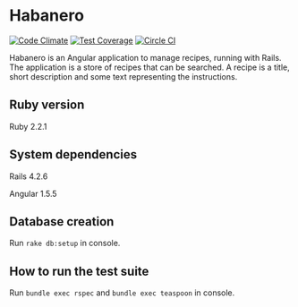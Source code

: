 # Habanero

[![Code Climate](https://codeclimate.com/github/mzelenyuk/Habanero/badges/gpa.svg)](https://codeclimate.com/github/mzelenyuk/Habanero)
[![Test Coverage](https://codeclimate.com/github/mzelenyuk/Habanero/badges/coverage.svg)](https://codeclimate.com/github/mzelenyuk/Habanero/coverage)
[![Circle CI](https://circleci.com/gh/mzelenyuk/Habanero/tree/master.svg?style=svg&circle-token=50ad48b066f0992d942576e8a06850bff7705992)](https://circleci.com/gh/mzelenyuk/Habanero/tree/master)

Habanero is an Angular application to manage recipes, running with Rails.
The application is a store of recipes that can be searched.
A recipe is a title, short description and some text representing the instructions.

## Ruby version

Ruby 2.2.1

## System dependencies

Rails 4.2.6

Angular 1.5.5

## Database creation

Run `rake db:setup` in console.

## How to run the test suite

Run `bundle exec rspec` and `bundle exec teaspoon` in console.
